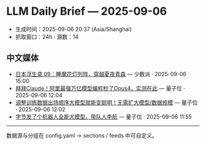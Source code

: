 # LLM Daily Brief — 2025-09-06

- 生成时间：2025-09-06 20:37 (Asia/Shanghai)
- 抓取窗口：24h · 源数：14


## 中文媒体

- [日本浮生录 09：睡魔花灯列阵，穿越夏夜青森](https://sspai.com/post/102173) — 少数派 · 2025-09-06 15:00
- [拜拜Claude！阿里最强万亿模型编程秒了Opus4，实测在此](https://www.qbitai.com/2025/09/329047.html) — 量子位 · 2025-09-06 12:04
- [调整训练数据出场顺序大模型就能变聪明！无需扩大模型/数据规模](https://www.qbitai.com/2025/09/329067.html) — 量子位 · 2025-09-06 12:02
- [字节发了个机器人全能大模型，带队人李航](https://www.qbitai.com/2025/09/329014.html) — 量子位 · 2025-09-06 11:55

---
数据源与分组在 config.yaml → sections / feeds 中可自定义。